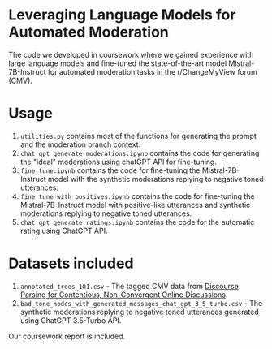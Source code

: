 # Leveraging Language Models for Automated Moderation


The code we developed in coursework where we gained experience with large language models and fine-tuned the state-of-the-art model Mistral-7B-Instruct for automated moderation tasks in the r/ChangeMyView forum (CMV).

# Usage
1. `utilities.py` contains most of the functions for generating the prompt and the moderation branch context.
2. `chat_gpt_generate_moderations.ipynb` contains the code for generating the "ideal" moderations using chatGPT API for fine-tuning.
3. `fine_tune.ipynb` contains the code for fine-tuning the Mistral-7B-Instruct model with the synthetic moderations replying to negative toned utterances.
4. `fine_tune_with_positives.ipynb` contains the code for fine-tuning the Mistral-7B-Instruct model with positive-like utterances and synthetic moderations replying to negative toned utterances.
5. `chat_gpt_generate_ratings.ipynb` contains the code for the automatic rating using ChatGPT API.

# Datasets included
1. `annotated_trees_101.csv` - The tagged CMV data from [Discourse Parsing for Contentious, Non-Convergent Online Discussions](https://ojs.aaai.org/index.php/ICWSM/article/view/18109).
2. `bad_tone_nodes_with_generated_messages_chat_gpt_3_5_turbo.csv`  - The synthetic moderations replying to negative toned utterances generated using ChatGPT 3.5-Turbo API. 

Our coursework report is included.
